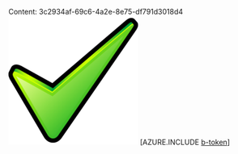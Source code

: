 Content: 3c2934af-69c6-4a2e-8e75-df791d3018d4![image](0b3435c6-11ca-4467-8f20-05b7731a9a70.png)
[AZURE.INCLUDE [b-token](4d506f05-42b6-47ba-9f9f-d7fb718d8ecf.md)]
